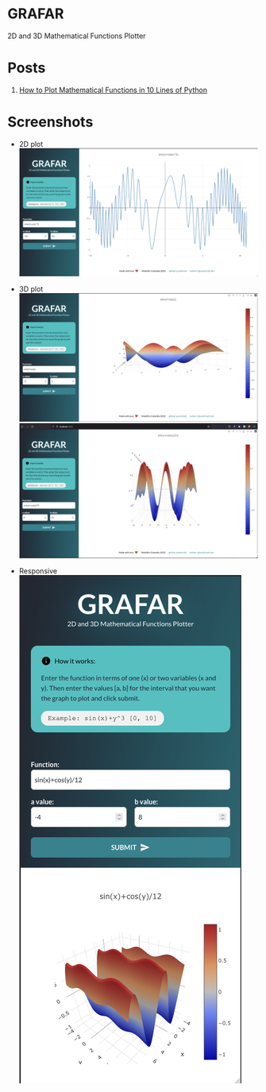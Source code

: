 # GRAFAR

2D and 3D Mathematical Functions Plotter

# Posts 

1. [How to Plot Mathematical Functions in 10 Lines of Python](https://monadical.com/posts/plot-mathematical-functions-in-python.html)

# Screenshots 
* 2D plot  
![2D Plot](docs/2d.png)  

* 3D plot  
![3D Plot](docs/3d.png)  
![3D Plot](docs/3d-2.png)  

* Responsive   
![Responsive plotter](docs/responsive.png)  
